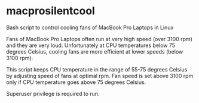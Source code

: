 # macprosilentcool
Bash script to control cooling fans of MacBook Pro Laptops in Linux

Fans of MacBook Pro Laptops often run at very high speed (over 3100 rpm) and they are very loud. 
Unfortunately at CPU temperatures below 75 degrees Celsius, cooling fans are more efficient at lower speeds (below 3100 rpm).

This script keeps CPU temperature in the range of 55-75 degrees Celsius by adjusting speed of fans at optimal rpm.
Fan speed is set above 3100 rpm only if CPU temperature goes above 75 degrees Celsius.

Superuser privilege is required to run.
